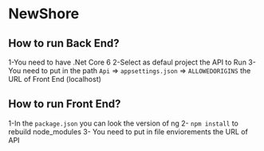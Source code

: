 # NewShore


## How to run Back End?

1-You need to have .Net Core 6
2-Select as defaul project the API to Run
3-You need to put in the path `Api` => `appsettings.json` => `ALLOWEDORIGINS` the URL of Front End (localhost)


## How to run Front End?

1-In the `package.json` you can look the version of ng
2- `npm install` to rebuild node_modules
3- You need to put in file enviorements the URL of API


